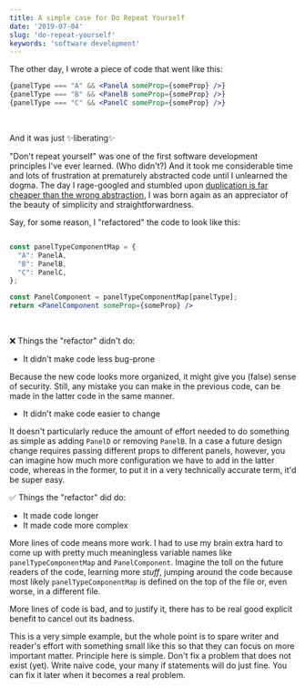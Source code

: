 ```yaml
---
title: A simple case for Do Repeat Yourself
date: '2019-07-04'
slug: 'do-repeat-yourself'
keywords: 'software development'
---
```


 The other day, I wrote a piece of code that went like this:

 ```jsx
 {panelType === "A" && <PanelA someProp={someProp} />}
 {panelType === "B" && <PanelB someProp={someProp} />}
 {panelType === "C" && <PanelC someProp={someProp} />}
 ```
<br />
<p>And it was just ✨liberating✨</p>

"Don't repeat yourself" was one of the first software development principles I've ever learned. (Who didn't?) And it took me considerable time and lots of frustration at prematurely abstracted code until I unlearned the dogma. The day I rage-googled and stumbled upon [duplication is far cheaper than the wrong abstraction](https://www.sandimetz.com/blog/2016/1/20/the-wrong-abstraction), I was born again as an appreciator of the beauty of simplicity and straightforwardness.

Say, for some reason, I "refactored" the code to look like this:

```jsx

const panelTypeComponentMap = {
  "A": PanelA,
  "B": PanelB,
  "C": PanelC,
};

const PanelComponent = panelTypeComponentMap[panelType];
return <PanelComponent someProp={someProp} />
```
<br />

❌ Things the "refactor" didn't do:

- It didn't make code less bug-prone

Because the new code looks more organized, it might give you (false) sense of security. Still, any mistake you can make in the previous code, can be made in the latter code in the same manner.

- It didn't make code easier to change

It doesn't particularly reduce the amount of effort needed to do something as simple as adding `PanelD` or removing `PanelB`. In a case a future design change requires passing different props to different panels, however, you can imagine how much more configuration we have to add in the latter code, whereas in the former, to put it in a very technically accurate term, it'd be super easy.

✅ Things the "refactor" did do:

- It made code longer
- It made code more complex

 More lines of code means more work. I had to use my brain extra hard to come up with pretty much meaningless variable names like `panelTypeComponentMap` and `PanelComponent`. Imagine the toll on the future readers of the code, learning more *stuff*, jumping around the code because most likely `panelTypeComponentMap` is defined on the top of the file or, even worse, in a different file.

 More lines of code is bad, and to justify it, there has to be real good explicit benefit to cancel out its badness.

This is a very simple example, but the whole point is to spare writer and reader's effort with something small like this so that they can focus on more important matter. Principle here is simple. Don't fix a problem that does not exist (yet). Write naive code, your many if statements will do just fine. You can fix it later when it becomes a real problem.
